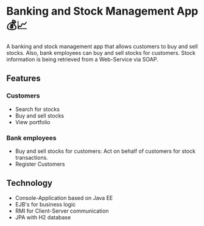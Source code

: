 # Banking and Stock Management App 💰📈

A banking and stock management app that allows customers to buy and sell stocks. Also, bank employees can buy and sell stocks for customers. Stock information is being retrieved from a Web-Service via SOAP.

## Features
### Customers
* Search for stocks
* Buy and sell stocks
* View portfolio

### Bank employees
* Buy and sell stocks for customers: Act on behalf of customers for stock transactions.
* Register Customers

## Technology
* Console-Application based on Java EE
* EJB's for business logic
* RMI for Client-Server communication
* JPA with H2 database
